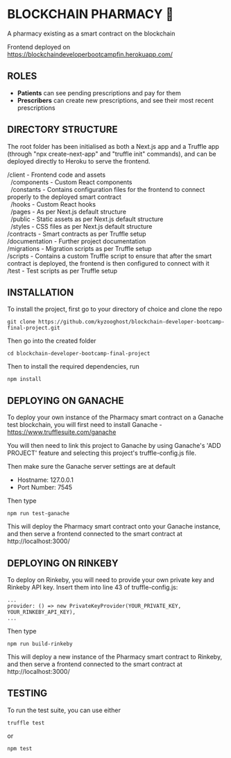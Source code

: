 # BLOCKCHAIN PHARMACY 💊

A pharmacy existing as a smart contract on the blockchain

Frontend deployed on https://blockchaindeveloperbootcampfin.herokuapp.com/

## ROLES
- **Patients** can see pending prescriptions and pay for them
- **Prescribers** can create new prescriptions, and see their most recent prescriptions


## DIRECTORY STRUCTURE

The root folder has been initialised as both a Next.js app and a Truffle app (through "npx create-next-app" and "truffle init" commands), and can be deployed directly to Heroku to serve the frontend.


/client - Frontend code and assets  
&nbsp;&nbsp;/components - Custom React components  
&nbsp;&nbsp;/constants - Contains configuration files for the frontend to connect properly to the deployed smart contract  
&nbsp;&nbsp;/hooks - Custom React hooks  
&nbsp;&nbsp;/pages - As per Next.js default structure  
&nbsp;&nbsp;/public - Static assets as per Next.js default structure  
&nbsp;&nbsp;/styles - CSS files as per Next.js default structure  
/contracts - Smart contracts as per Truffle setup  
/documentation - Further project documentation  
/migrations - Migration scripts as per Truffle setup  
/scripts - Contains a custom Truffle script to ensure that after the smart contract is deployed, the frontend is then configured to connect with it  
/test - Test scripts as per Truffle setup  

## INSTALLATION

To install the project, first go to your directory of choice and clone the repo

    git clone https://github.com/kyzooghost/blockchain-developer-bootcamp-final-project.git

Then go into the created folder

    cd blockchain-developer-bootcamp-final-project

Then to install the required dependencies, run

    npm install

## DEPLOYING ON GANACHE

To deploy your own instance of the Pharmacy smart contract on a Ganache test blockchain, you will first need to install Ganache - https://www.trufflesuite.com/ganache

You will then need to link this project to Ganache by using Ganache's 'ADD PROJECT' feature and selecting this project's truffle-config.js file.

Then make sure the Ganache server settings are at default
- Hostname: 127.0.0.1
- Port Number: 7545

Then type

    npm run test-ganache

This will deploy the Pharmacy smart contract onto your Ganache instance, and then serve a frontend connected to the smart contract at http://localhost:3000/

## DEPLOYING ON RINKEBY

To deploy on Rinkeby, you will need to provide your own private key and Rinkeby API key. Insert them into line 43 of truffle-config.js:

    ...
    provider: () => new PrivateKeyProvider(YOUR_PRIVATE_KEY, YOUR_RINKEBY_API_KEY),
    ...

Then type

    npm run build-rinkeby

This will deploy a new instance of the Pharmacy smart contract to Rinkeby, and then serve a frontend connected to the smart contract at http://localhost:3000/

## TESTING

To run the test suite, you can use either

    truffle test

or

    npm test